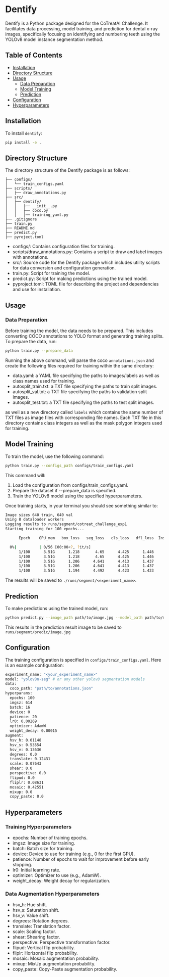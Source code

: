 # Dentify

Dentify is a Python package designed for the CoTreatAI Challenge. It facilitates data processing, model training, and prediction for dental x-ray images, specifically focusing on identifying and numbering teeth using the YOLOv8 model instance segmentation method.

## Table of Contents

- [Installation](#installation)
- [Directory Structure](#directory-structure)
- [Usage](#usage)
  - [Data Preparation](#data-preparation)
  - [Model Training](#model-training)
  - [Prediction](#prediction)
- [Configuration](#configuration)
- [Hyperparameters](#hyperparameters)

## Installation

To install `dentify`:

```bash
pip install -e .
```

## Directory Structure

The directory structure of the Dentify package is as follows:
```dentify/
├── configs/
│   └── train_configs.yaml
├── scripts/
│   ├── draw_annotations.py
├── src/
│   ├── dentify/
│   │   ├── __init__.py
│   │   ├── coco.py
│   │   │── training_yaml.py
├── .gitignore
├── train.py
├── README.md
├── predict.py
├── pyroject.toml
```

- configs/: Contains configuration files for training.
- scripts/draw_annotations.py: Contains a script to draw and label images with annotations.
- src/: Source code for the Dentify package which includes utility scripts for data conversion and configuration generation.
- train.py: Script for training the model.
- predict.py: Script for making predictions using the trained model.
- pyproject.toml: TOML file for describing the project and dependencies and use for installation.

## Usage
### Data Preparation
Before training the model, the data needs to be prepared. This includes converting COCO annotations to 
YOLO format and generating training splits.
To prepare the data, run:

```bash
python train.py --prepare_data
```
Running the above command, will parse the coco `annotations.json` and create the following files required for training
within the same directory:
- data.yaml: a YAML file specifying the paths to images/labels as well as class names used for training.
- autosplit_train.txt: a TXT file specifying the paths to train split images.
- autosplit_val.txt: a TXT file specifying the paths to validation split images.
- autosplit_test.txt: a TXT file specifying the paths to test split images.

as well as a new directory called `labels` which contains the same number of TXT files as image files with corresponding
file names. Each TXT file in this directory contains class integers as well as the mask polygon integers used for
training.

## Model Training
To train the model, use the following command:
```bash
python train.py --configs_path configs/train_configs.yaml
```

This command will:
1. Load the configuration from configs/train_configs.yaml.
2. Prepare the dataset if --prepare_data is specified.
3. Train the YOLOv8 model using the specified hyperparameters.

Once training starts, in your terminal you should see something similar to:

```bash
Image sizes 640 train, 640 val
Using 8 dataloader workers
Logging results to runs/segment/cotreat_challenge_exp1
Starting training for 100 epochs...

      Epoch    GPU_mem   box_loss   seg_loss   cls_loss   dfl_loss  Instances       Size

  0%|          | 0/56 [00:00<?, ?it/s]
      1/100      3.51G      1.218       4.65      4.425      1.446        267        640:   0%|          | 0/56 [00:00<?, ?it/s]
      1/100      3.51G      1.218       4.65      4.425      1.446        267        640:   2%|▏         | 1/56 [00:00<00:30,  1.82it/s]
      1/100      3.51G      1.206      4.641      4.413      1.437        261        640:   2%|▏         | 1/56 [00:00<00:30,  1.82it/s]
      1/100      3.51G      1.206      4.641      4.413      1.437        261        640:   4%|▎         | 2/56 [00:00<00:16,  3.21it/s]
      1/100      3.51G      1.194      4.492      4.423      1.423        246        640:   4%|▎         | 2/56 [00:00<00:16,  3.21it/s]
```
The results will be saved to `./runs/segment/<experiment_name>`.

## Prediction
To make predictions using the trained model, run:

```bash
python predict.py --image_path path/to/image.jpg --model_path path/to/model.pt
```
This results in the prediction result image to be saved to `runs/segment/predic/image.jpg`

## Configuration
The training configuration is specified in `configs/train_configs.yaml`. Here is an example configuration:

```bash
experiment_name: "<your_experiment_name>"
model: "yolov8n-seg" # or any other yolov8 segmentation models
data:
  coco_path: "path/to/annotations.json"
hyperparams:
  epochs: 100
  imgsz: 614
  batch: 16
  device: 0
  patience: 20
  lr0: 0.00269
  optimizer: AdamW
  weight_decay: 0.00015
augment:
  hsv_h: 0.01148
  hsv_s: 0.53554
  hsv_v: 0.13636
  degrees: 0.0
  translate: 0.12431
  scale: 0.07643
  shear: 0.0
  perspective: 0.0
  flipud: 0.0
  fliplr: 0.08631
  mosaic: 0.42551
  mixup: 0.0
  copy_paste: 0.0
  ```

## Hyperparameters
### Training Hyperparameters
- epochs: Number of training epochs.
- imgsz: Image size for training.
- batch: Batch size for training.
- device: Device to use for training (e.g., 0 for the first GPU).
- patience: Number of epochs to wait for improvement before early stopping.
- lr0: Initial learning rate.
- optimizer: Optimizer to use (e.g., AdamW).
- weight_decay: Weight decay for regularization. 

### Data Augmentation Hyperparameters
- hsv_h: Hue shift.
- hsv_s: Saturation shift.
- hsv_v: Value shift.
- degrees: Rotation degrees.
- translate: Translation factor.
- scale: Scaling factor.
- shear: Shearing factor.
- perspective: Perspective transformation factor.
- flipud: Vertical flip probability.
- fliplr: Horizontal flip probability.
- mosaic: Mosaic augmentation probability.
- mixup: MixUp augmentation probability.
- copy_paste: Copy-Paste augmentation probability.